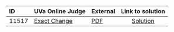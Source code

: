 | ID | UVa Online Judge | External | Link to solution |
|:---|:---|:---|:---:|
| 11517 | [Exact Change](https://onlinejudge.org/index.php?option=com_onlinejudge&Itemid=8&category=653&page=show_problem&problem=2512) | [PDF](https://onlinejudge.org/external/115/11517.pdf) | [Solution](https://github.com/versenyi98/uva-solutions/tree/main/solutions/11517%20-%20Exact%20Change)|
